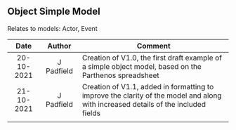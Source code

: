 ## Object Simple Model

Relates to models: Actor, Event

| Date  | Author | Comment |
| :-----------: | :-----------: | ----------- |
| 20-10-2021 | J Padfield | Creation of V1.0, the first draft example of a simple object model, based on the Parthenos spreadsheet|
| 21-10-2021 | J Padfield | Creation of V1.1, added in formatting to improve the clarity of the model and along with increased details of the included fields |
| <img width=100/> |<img width=100/> | |
